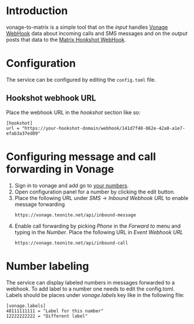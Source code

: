 # Introduction

vonage-to-matrix is a simple tool that on the *input* handles [Vonage WebHook](https://developer.vonage.com/en/messaging/sms/guides/inbound-sms) data about incoming calls and SMS messages and on the *output* posts that data to the [Matrix Hookshot WebHook](https://github.com/matrix-org/matrix-hookshot).

# Configuration
The service can be configured by editing the `config.toml` file.
## Hookshot webhook URL
Place the webhook URL in the *hookshot* section like so:
```
[hookshot]
url = "https://your-hookshot-domain/webhook/141d7f48-862e-42a8-a1e7-efab3a37ed09"
```
# Configuring message and call forwarding in Vonage
1. Sign in to vonage and add go to [your numbers](https://dashboard.nexmo.com/your-numbers).
2. Open configuration panel for a number by clicking the edit button.
3. Place the following URL under *SMS* -> *Inbound Webhook URL* to enable message forwarding
   ```
   https://vonage.teonite.net/api/inbound-message
   ```
4. Enable call forwarding by picking *Phone* in the *Forward to* menu and typing in the *Number*. Place the following URL in *Event Webhook URL*
   ```
   https://vonage.teonite.net/api/inbound-call
   ```
# Number labeling
The service can display labeled numbers in messages forwarded to a webhook. To add label to a number one needs to edit the config.toml. Labels should be places under *vonage.labels* key like in the following file:
```
[vonage.labels]
48111111111 = "Label for this number"
12222222222 = "Different label"
```